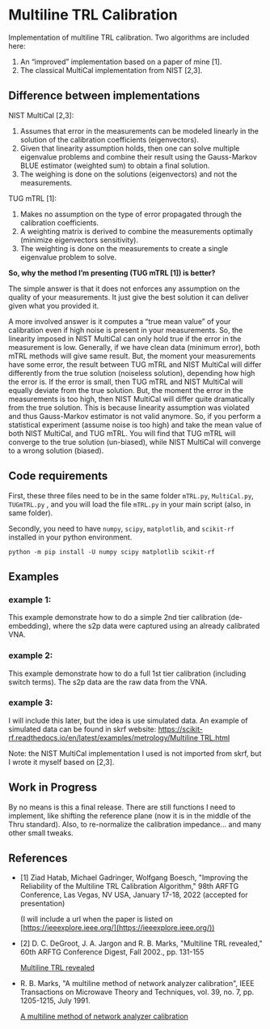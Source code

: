# Multiline TRL Calibration

Implementation of multiline TRL calibration. Two algorithms are included here:

1. An “improved” implementation based on a paper of mine [1].
2. The classical MultiCal implementation from NIST [2,3].

## Difference between implementations

NIST MultiCal [2,3]:

1. Assumes that error in the measurements can be modeled linearly in the solution of the calibration coefficients (eigenvectors).
2. Given that linearity assumption holds, then one can solve multiple eigenvalue problems and combine their result using the Gauss-Markov BLUE estimator (weighted sum) to obtain a final solution.
3. The weighing is done on the solutions (eigenvectors) and not the measurements.

TUG mTRL [1]:

1. Makes no assumption on the type of error propagated through the calibration coefficients.
2. A weighting matrix is derived to combine the measurements optimally (minimize eigenvectors sensitivity).
3. The weighting is done on the measurements to create a single eigenvalue problem to solve.

**So, why the method I’m presenting (TUG mTRL [1]) is better?**

The simple answer is that it does not enforces any assumption on the quality of your measurements. It just give the best solution it can deliver given what you provided it.

A more involved answer is it computes a “true mean value” of your calibration even if high noise is present in your measurements. 
So, the linearity imposed in NIST MultiCal can only hold true if the error in the measurement is low. 
Generally, if we have clean data (minimum error), both mTRL methods will give same result. But, the moment your measurements have some error, the result between TUG mTRL and NIST MultiCal will differ differently from the true solution (noiseless solution), depending how high the error is. 
If the error is small, then TUG mTRL and NIST MultiCal will equally deviate from the true solution. But, the moment the error in the measurements is too high, then NIST MultiCal will differ quite dramatically from the true solution. This is because linearity assumption was violated and thus Gauss-Markov estimator is not valid anymore.
So, if you perform a statistical experiment (assume noise is too high) and take the mean value of both NIST MultiCal, and TUG mTRL. You will find that TUG mTRL will converge to the true solution (un-biased), while NIST MultiCal will converge to a wrong solution (biased).

## Code requirements

First, these three files need to be in the same folder `mTRL.py`, `MultiCal.py`, `TUGmTRL.py` , and you will load the file `mTRL.py` in your main script (also, in same folder).

Secondly, you need to have `numpy`, `scipy`, `matplotlib`, and `scikit-rf` installed in your python environment.

```batch
python -m pip install -U numpy scipy matplotlib scikit-rf
```

## Examples

### example 1:

This example demonstrate how to do a simple 2nd tier calibration (de-embedding), where the s2p data were captured using an already calibrated VNA.

### example 2:

This example demonstrate how to do a full 1st tier calibration (including switch terms). The s2p data are the raw data from the VNA. 

### example 3:

I will include this later, but the idea is use simulated data. An example of simulated data can be found in skrf website: [https://scikit-rf.readthedocs.io/en/latest/examples/metrology/Multiline TRL.html](https://scikit-rf.readthedocs.io/en/latest/examples/metrology/Multiline%20TRL.html)

Note: the NIST MultiCal implementation I used is not imported from skrf, but I wrote it myself based on [2,3].

## Work in Progress

By no means is this a final release. There are still functions I need to implement, like shifting the reference plane (now it is in the middle of the Thru standard). Also, to re-normalize the calibration impedance... and many other small tweaks.

## References

- [1] Ziad Hatab, Michael Gadringer, Wolfgang Boesch, "Improving the Reliability
of the Multiline TRL Calibration Algorithm," 98th ARFTG Conference, 
Las Vegas, NV USA, January 17-18, 2022 (accepted for presentation)
    
    (I will include a url when the paper is listed on [https://ieeexplore.ieee.org/](https://ieeexplore.ieee.org/))
    
- [2] D. C. DeGroot, J. A. Jargon and R. B. Marks, "Multiline TRL revealed,"
60th ARFTG Conference Digest, Fall 2002., pp. 131-155
    
    [Multiline TRL revealed](https://ieeexplore.ieee.org/document/1218696)
    
- R. B. Marks, "A multiline method of network analyzer calibration",
IEEE Transactions on Microwave Theory and Techniques,
vol. 39, no. 7, pp. 1205-1215, July 1991.
    
    [A multiline method of network analyzer calibration](https://ieeexplore.ieee.org/document/85388)
